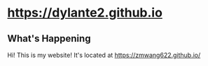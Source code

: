 # https://dylante2.github.io
## What's Happening
Hi!  This is my website!  It's located at https://zmwang622.github.io/


